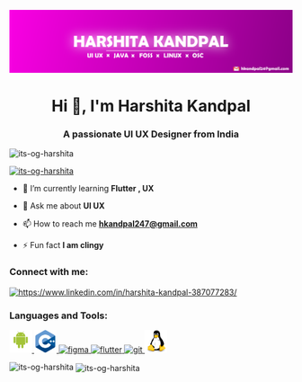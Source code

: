 ![Signin WorkFlow CODESF](https://github.com/its-og-harshita/its-og-harshita/blob/main/banner.png)

<h1 align="center">Hi 👋, I'm Harshita Kandpal</h1>
<h3 align="center">A passionate UI UX Designer from India</h3>

<p align="left"> <img src="https://komarev.com/ghpvc/?username=its-og-harshita&label=Profile%20views&color=0e75b6&style=flat" alt="its-og-harshita" /> </p>

<p align="left"> <a href="https://github.com/ryo-ma/github-profile-trophy"><img src="https://github-profile-trophy.vercel.app/?username=its-og-harshita" alt="its-og-harshita" /></a> </p>

- 🌱 I’m currently learning **Flutter , UX**

- 💬 Ask me about **UI UX**

- 📫 How to reach me **hkandpal247@gmail.com**

- ⚡ Fun fact **I am clingy**

<h3 align="left">Connect with me:</h3>
<p align="left">
<a href="https://linkedin.com/in/https://www.linkedin.com/in/harshita-kandpal-387077283/" target="blank"><img align="center" src="https://raw.githubusercontent.com/rahuldkjain/github-profile-readme-generator/master/src/images/icons/Social/linked-in-alt.svg" alt="https://www.linkedin.com/in/harshita-kandpal-387077283/" height="30" width="40" /></a>
</p>

<h3 align="left">Languages and Tools:</h3>
<p align="left"> <a href="https://developer.android.com" target="_blank" rel="noreferrer"> <img src="https://raw.githubusercontent.com/devicons/devicon/master/icons/android/android-original-wordmark.svg" alt="android" width="40" height="40"/> </a> <a href="https://www.w3schools.com/cpp/" target="_blank" rel="noreferrer"> <img src="https://raw.githubusercontent.com/devicons/devicon/master/icons/cplusplus/cplusplus-original.svg" alt="cplusplus" width="40" height="40"/> </a> <a href="https://www.figma.com/" target="_blank" rel="noreferrer"> <img src="https://www.vectorlogo.zone/logos/figma/figma-icon.svg" alt="figma" width="40" height="40"/> </a> <a href="https://flutter.dev" target="_blank" rel="noreferrer"> <img src="https://www.vectorlogo.zone/logos/flutterio/flutterio-icon.svg" alt="flutter" width="40" height="40"/> </a> <a href="https://git-scm.com/" target="_blank" rel="noreferrer"> <img src="https://www.vectorlogo.zone/logos/git-scm/git-scm-icon.svg" alt="git" width="40" height="40"/> </a> <a href="https://www.linux.org/" target="_blank" rel="noreferrer"> <img src="https://raw.githubusercontent.com/devicons/devicon/master/icons/linux/linux-original.svg" alt="linux" width="40" height="40"/> </a> </p>

<p><img align="left" src="https://github-readme-stats.vercel.app/api/top-langs?username=its-og-harshita&show_icons=true&locale=en&layout=compact" alt="its-og-harshita" /></p>

<p>&nbsp;<img align="center" src="https://github-readme-stats.vercel.app/api?username=its-og-harshita&show_icons=true&locale=en" alt="its-og-harshita" /></p>
